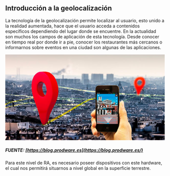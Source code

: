 ## Introducción a la geolocalización

La tecnología de la geolocalización permite localizar al usuario, esto unido a la realidad aumentada, hace que el usuario acceda a contenidos específicos dependiendo del lugar donde se encuentre. En la actualidad son muchos los campos de aplicación de esta tecnología. Desde conocer en tiempo real por donde ir a pie, conocer los restaurantes más cercanos o informarnos sobre eventos en una ciudad son algunas de las aplicaciones.

![](/assets/geolocalizacion.jpg)

##### FUENTE: [https://blog.prodware.es](https://blog.prodware.es/)



Para este nivel de RA, es necesario poseer dispositivos con este hardware, el cual nos permitirá situarnos a nivel global en la superficie terrestre.

